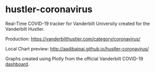 # hustler-coronavirus

Real-Time COVID-19 tracker for Vanderbilt University created for the Vanderbilt Hustler. 

Production: https://vanderbilthustler.com/category/coronavirus/

Local Chart preview: http://aadibajpai.github.io/hustler-coronavirus/

Graphs created using Plotly from the official Vanderbilt COVID-19 [dashboard](https://www.vanderbilt.edu/coronavirus/covid19dashboard/).
